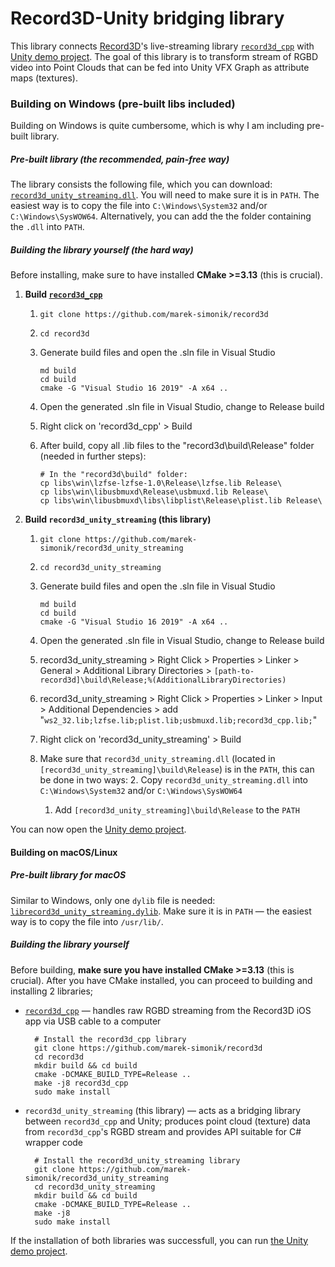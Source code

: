 # Record3D-Unity bridging library

This library connects [Record3D](https://record3d.app)'s live-streaming library [`record3d_cpp`](https://github.com/marek-simonik/record3d) with [Unity demo project](https://github.com/marek-simonik/record3d_unity_demo). The goal of this library is to transform stream of RGBD video into Point Clouds that can be fed into Unity VFX Graph as attribute maps (textures).

### Building on Windows (pre-built libs included)
Building on Windows is quite cumbersome, which is why I am including pre-built library.

##### Pre-built library (the recommended, pain-free way)

The library consists the following file, which you can download: [`record3d_unity_streaming.dll`](https://github.com/marek-simonik/record3d_unity_streaming/releases/download/v1.0.0/record3d_unity_streaming.dll). You will need to make sure it is in `PATH`. The easiest way is to copy the file into `C:\Windows\System32` and/or `C:\Windows\SysWOW64`. Alternatively, you can add the the folder containing the `.dll` into `PATH`.

##### Building the library yourself (the hard way)

Before installing, make sure to have installed **CMake >=3.13** (this is crucial).

1. **Build [`record3d_cpp`](https://github.com/marek-simonik/record3d)**
    1. `git clone https://github.com/marek-simonik/record3d`
    1. `cd record3d`
	2. Generate build files and open the .sln file in Visual Studio
		```
		md build
		cd build
		cmake -G "Visual Studio 16 2019" -A x64 ..
		```

	3. Open the generated .sln file in Visual Studio, change to Release build
	3. Right click on 'record3d_cpp' > Build
	4. After build, copy all .lib files to the "record3d\build\Release" folder (needed in further steps):
		```
		# In the "record3d\build" folder:
		cp libs\win\lzfse-lzfse-1.0\Release\lzfse.lib Release\
		cp libs\win\libusbmuxd\Release\usbmuxd.lib Release\
		cp libs\win\libusbmuxd\libs\libplist\Release\plist.lib Release\
		```

2. **Build `record3d_unity_streaming` (this library)**
    
    1. `git clone https://github.com/marek-simonik/record3d_unity_streaming`
    1. `cd record3d_unity_streaming`
	2. Generate build files and open the .sln file in Visual Studio
        ```
        md build
        cd build
		cmake -G "Visual Studio 16 2019" -A x64 ..
        ```

	3. Open the generated .sln file in Visual Studio, change to Release build
	1. record3d_unity_streaming > Right Click > Properties > Linker > General > Additional Library Directories > `[path-to-record3d]\build\Release;%(AdditionalLibraryDirectories)`
	2. record3d_unity_streaming > Right Click > Properties > Linker > Input > Additional Dependencies > add "`ws2_32.lib;lzfse.lib;plist.lib;usbmuxd.lib;record3d_cpp.lib;`"
	3. Right click on 'record3d_unity_streaming' > Build
	4. Make sure that `record3d_unity_streaming.dll` (located in `[record3d_unity_streaming]\build\Release`) is in the `PATH`, this can be done in two ways:
		2. Copy `record3d_unity_streaming.dll` into `C:\Windows\System32` and/or `C:\Windows\SysWOW64`
		1. Add `[record3d_unity_streaming]\build\Release` to the `PATH`
		

You can now open the [Unity demo project](https://github.com/marek-simonik/record3d_unity_demo).


#### Building on macOS/Linux

##### Pre-built library for macOS
Similar to Windows, only one `dylib` file is needed: [`librecord3d_unity_streaming.dylib`](https://github.com/marek-simonik/record3d_unity_streaming/releases/download/v1.0.0/librecord3d_unity_streaming.dylib). Make sure it is in `PATH` — the easiest way is to copy the file into `/usr/lib/`.


##### Building the library yourself
Before building, **make sure you have installed CMake >=3.13** (this is crucial). After you have CMake installed, you can proceed to building and installing 2 libraries;

- [`record3d_cpp`](https://github.com/marek-simonik/record3d) — handles raw RGBD streaming from the Record3D iOS app via USB cable to a computer

		# Install the record3d_cpp library
		git clone https://github.com/marek-simonik/record3d
		cd record3d
		mkdir build && cd build
		cmake -DCMAKE_BUILD_TYPE=Release ..
		make -j8 record3d_cpp
		sudo make install

- `record3d_unity_streaming` (this library) — acts as a bridging library between `record3d_cpp` and Unity; produces point cloud (texture) data from `record3d_cpp`'s RGBD stream and provides API suitable for C# wrapper code

		# Install the record3d_unity_streaming library
		git clone https://github.com/marek-simonik/record3d_unity_streaming
		cd record3d_unity_streaming
		mkdir build && cd build
		cmake -DCMAKE_BUILD_TYPE=Release ..
		make -j8
		sudo make install

If the installation of both libraries was successfull, you can run [the Unity demo project](https://github.com/marek-simonik/record3d_unity_demo).